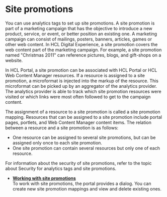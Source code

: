 # Site promotions

You can use analytics tags to set up site promotions. A site promotion is part of a marketing campaign that has the objective to introduce a new product, service, or event, or better position an existing one. A marketing campaign can consist of mailings, posters, banners, articles, games or other web content. In HCL Digital Experience, a site promotion covers the web content part of the marketing campaign. For example, a site promotion named "Christmas 2011" can reference pictures, blogs, and gift-shops on a website.

In HCL Portal, a site promotion can be associated with HCL Portal or HCL Web Content Manager resources. If a resource is assigned to a site promotion, a microformat is injected into the markup of the resource. This microformat can be picked up by an aggregator of the analytics provider. The analytics provider is able to track which site promotion resources were visited or which links were most often followed to get to the campaign content.

The assignment of a resource to a site promotion is called a site promotion mapping. Resources that can be assigned to a site promotion include portal pages, portlets, and Web Content Manager content items. The relation between a resource and a site promotion is as follows:

-   One resource can be assigned to several site promotions, but can be assigned only once to each site promotion.
-   One site promotion can contain several resources but only one of each resource.

For information about the security of site promotions, refer to the topic about Security for analytics tags and site promotions.

-   **[Working with site promotions](sa_asa_site_prom_ui.md)**  
To work with site promotions, the portal provides a dialog. You can create new site promotion mappings and view and delete existing ones.


